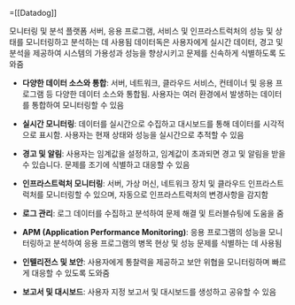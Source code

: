 =[[Datadog]]

모니터링 및 분석 플랫폼
서버, 응용 프로그램, 서비스 및 인프라스트럭처의 성능 및 상태를 모니터링하고 분석하는 데 사용됨
데이터독은 사용자에게 실시간 데이터, 경고 및 분석을 제공하여 시스템의 가용성과 성능을 향상시키고 문제를 신속하게 식별하도록 도와줌

- **다양한 데이터 소스와 통합**: 서버, 네트워크, 클라우드 서비스, 컨테이너 및 응용 프로그램 등 다양한 데이터 소스와 통합됨. 사용자는 여러 환경에서 발생하는 데이터를 통합하여 모니터링할 수 있음

- **실시간 모니터링**: 데이터를 실시간으로 수집하고 대시보드를 통해 데이터를 시각적으로 표시함. 사용자는 현재 상태와 성능을 실시간으로 추적할 수 있음

- **경고 및 알림**: 사용자는 임계값을 설정하고, 임계값이 초과되면 경고 및 알림을 받을 수 있습니다. 문제를 조기에 식별하고 대응할 수 있음

- **인프라스트럭처 모니터링**: 서버, 가상 머신, 네트워크 장치 및 클라우드 인프라스트럭처를 모니터링할 수 있으며, 자동으로 인프라스트럭처의 변경사항을 감지함

- **로그 관리**: 로그 데이터를 수집하고 분석하여 문제 해결 및 트러블슈팅에 도움을 줌

- **APM (Application Performance Monitoring)**: 응용 프로그램의 성능을 모니터링하고 분석하여 응용 프로그램의 병목 현상 및 성능 문제를 식별하는 데 사용됨

- **인텔리전스 및 보안**: 사용자에게 통찰력을 제공하고 보안 위협을 모니터링하며 빠르게 대응할 수 있도록 도와줌

- **보고서 및 대시보드**: 사용자 지정 보고서 및 대시보드를 생성하고 공유할 수 있음
